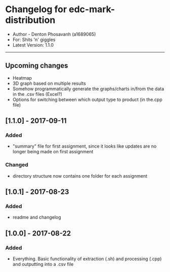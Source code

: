 # Changelog for edc-mark-distribution
- Author - Denton Phosavanh (a1689065)
- For: Shits 'n' giggles
- Latest Version: 1.1.0
---

## Upcoming changes
- Heatmap
- 3D graph based on multiple results
- Somehow programmatically generate the graphs/charts in/from the data in the .csv files (Excel?)
- Options for switching between which output type to product (in the.cpp file)


## [1.1.0] - 2017-09-11
### Added
- "summary" file for first assignment, since it looks like updates are no longer being made on first assignment
### Changed
- directory structure now contains one folder for each assignment


## [1.0.1] - 2017-08-23
### Added
- readme and changelog


## [1.0.0] - 2017-08-22
### Added
- Everything. Basic functionality of extraction (.sh) and processing (.cpp) and outputting into a .csv file 
